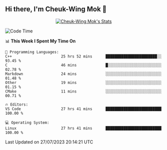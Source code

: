 ## Hi there, I'm Cheuk-Wing Mok 👋

<!--
**mozro0327/mozro0327** is a ✨ _special_ ✨ repository because its `README.md` (this file) appears on your GitHub profile.

Here are some ideas to get you started:

- 🔭 I’m currently working on ...
- 🌱 I’m currently learning ...
- 👯 I’m looking to collaborate on ...
- 🤔 I’m looking for help with ...
- 💬 Ask me about ...
- 📫 How to reach me: ...
- 😄 Pronouns: ...
- ⚡ Fun fact: ...
-->

<p align="center">
  <a href="https://github.com/mozro0327" class="rich-diff-level-one">
    <img src="https://github-readme-stats.vercel.app/api?username=mozro0327&title_color=333&text_color=777" alt="Cheuk-Wing Mok's Stats" >
    <!-- &hide=issues
    <img src="https://github-readme-stats.vercel.app/api?username=mozro0327&hide=issues&title_color=333&text_color=777" alt="Cheuk-Wing Mok's Stats" >
    -->
  </a>
</p>

<!--START_SECTION:waka-->
![Code Time](http://img.shields.io/badge/Code%20Time-1%2C770%20hrs%2014%20mins-blue)

📊 **This Week I Spent My Time On** 

```text
💬 Programming Languages: 
C++                      25 hrs 52 mins      ███████████████████████░░   93.45 % 
C                        46 mins             █░░░░░░░░░░░░░░░░░░░░░░░░   02.78 % 
Markdown                 24 mins             ░░░░░░░░░░░░░░░░░░░░░░░░░   01.48 % 
Other                    19 mins             ░░░░░░░░░░░░░░░░░░░░░░░░░   01.15 % 
CMake                    11 mins             ░░░░░░░░░░░░░░░░░░░░░░░░░   00.71 % 

🔥 Editors: 
VS Code                  27 hrs 41 mins      █████████████████████████   100.00 % 

💻 Operating System: 
Linux                    27 hrs 41 mins      █████████████████████████   100.00 % 
```


 Last Updated on 27/07/2023 20:14:21 UTC
<!--END_SECTION:waka-->
